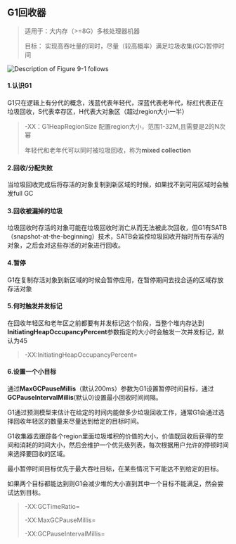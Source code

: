 ## G1回收器

> 适用于：大内存（>=8G）多核处理器机器
>
> 目标： 实现高吞吐量的同时，尽量（较高概率）满足垃圾收集(GC)暂停时间

![Description of Figure 9-1 follows](https://gitee.com/BossZyy/note_img/raw/master/data/jsgct_dt_004_grbg_frst_hp.png)

#### 1.认识G1

G1只在逻辑上有分代的概念，浅蓝代表年轻代，深蓝代表老年代，标红代表正在垃圾回收，S代表幸存区，H代表大对象区（超过region大小一半）

> -XX：G1HeapRegionSize 配置region大小，范围1-32M,且需要是2的N次幂
>
> 年轻代和老年代可以同时被垃圾回收，称为**mixed collection**

#### 2.回收/分配失败

 当垃圾回收完成后将存活的对象复制到新区域的时候，如果找不到可用区域时会触发full GC

#### 3.回收被漏掉的垃圾

垃圾回收时存活的对象可能在垃圾回收时消亡从而无法被此次回收，但G1有SATB（snapshot-at-the-beginning）技术，SATB会监控垃圾回收开始时所有存活的对象，之后会对这些存活的对象进行回收。

#### 4.暂停

G1在复制存活对象到新区域的时候会暂停应用，在暂停期间去找合适的区域存放存活对象

#### 5.何时触发并发标记

在回收年轻区和老年区之前都要有并发标记这个阶段，当整个堆内存达到**InitiatingHeapOccupancyPercent**参数指定的大小时会触发一次并发标记，默认为45

> -XX:InitiatingHeapOccupancyPercent=<NN>

#### 6.设置一个小目标

通过**MaxGCPauseMillis**（默认200ms）参数为G1设置暂停时间目标，通过**GCPauseIntervalMillis**(默认0)设置最小回收时间间隔。

G1通过预测模型来估计在给定的时间内能做多少垃圾回收工作，通常G1会通过选择回收年轻区的数量来尽量达到给定的目标时间。

G1收集器去跟踪各个region里面垃圾堆积的价值的大小，价值既回收后获得的空间和消耗的时间大小，然后会维护一个优先级列表，每次根据用户允许的停顿时间来选择要回收的区域。

最小暂停时间目标优先于最大吞吐目标，在某些情况下可能达不到给定的目标。

如果两个目标都能达到则G1会减少堆的大小直到其中一个目标不能满足，然会尝试达到目标。

> -XX:GCTimeRatio=<nnn>
>
> -XX:MaxGCPauseMillis=<nnn>
>
> -XX:GCPauseIntervalMillis=<nnn>